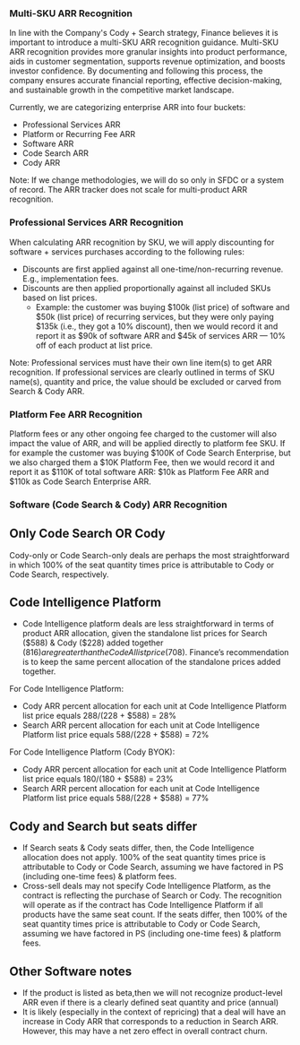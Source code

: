### Multi-SKU ARR Recognition

In line with the Company's Cody + Search strategy, Finance believes it is important to introduce a multi-SKU ARR recognition guidance. Multi-SKU ARR recognition provides more granular insights into product performance, aids in customer segmentation, supports revenue optimization, and boosts investor confidence. By documenting and following this process, the company ensures accurate financial reporting, effective decision-making, and sustainable growth in the competitive market landscape.

Currently, we are categorizing enterprise ARR into four buckets:

- Professional Services ARR
- Platform or Recurring Fee ARR
- Software ARR
- Code Search ARR
- Cody ARR

Note: If we change methodologies, we will do so only in SFDC or a system of record. The ARR tracker does not scale for multi-product ARR recognition.

### Professional Services ARR Recognition

When calculating ARR recognition by SKU, we will apply discounting for software + services purchases according to the following rules:

- Discounts are first applied against all one-time/non-recurring revenue. E.g., implementation fees.
- Discounts are then applied proportionally against all included SKUs based on list prices.
  - Example: the customer was buying $100k (list price) of software and $50k (list price) of recurring services, but they were only paying $135k (i.e., they got a 10% discount), then we would record it and report it as $90k of software ARR and $45k of services ARR — 10% off of each product at list price.

Note: Professional services must have their own line item(s) to get ARR recognition. If professional services are clearly outlined in terms of SKU name(s), quantity and price, the value should be excluded or carved from Search & Cody ARR.

### Platform Fee ARR Recognition

Platform fees or any other ongoing fee charged to the customer will also impact the value of ARR, and will be applied directly to platform fee SKU. If for example the customer was buying $100K of Code Search Enterprise, but we also charged them a $10K Platform Fee, then we would record it and report it as $110K of total software ARR: $10k as Platform Fee ARR and $110k as Code Search Enterprise ARR.

### Software (Code Search & Cody) ARR Recognition

## Only Code Search OR Cody

Cody-only or Code Search-only deals are perhaps the most straightforward in which 100% of the seat quantity times price is attributable to Cody or Code Search, respectively.

## Code Intelligence Platform

- Code Intelligence platform deals are less straightforward in terms of product ARR allocation, given the standalone list prices for Search ($588) & Cody ($228) added together ($816) are greater than the Code AI list price ($708). Finance’s recommendation is to keep the same percent allocation of the standalone prices added together.

For Code Intelligence Platform:

- Cody ARR percent allocation for each unit at Code Intelligence Platform list price equals $288 / ($228 + $588) = 28%
- Search ARR percent allocation for each unit at Code Intelligence Platform list price equals $588 / ($228 + $588) = 72%

For Code Intelligence Platform (Cody BYOK):

- Cody ARR percent allocation for each unit at Code Intelligence Platform list price equals $180 / ($180 + $588) = 23%
- Search ARR percent allocation for each unit at Code Intelligence Platform list price equals $588 / ($228 + $588) = 77%

## Cody and Search but seats differ

- If Search seats & Cody seats differ, then, the Code Intelligence allocation does not apply. 100% of the seat quantity times price is attributable to Cody or Code Search, assuming we have factored in PS (including one-time fees) & platform fees.
- Cross-sell deals may not specify Code Intelligence Platform, as the contract is reflecting the purchase of Search or Cody. The recognition will operate as if the contract has Code Intelligence Platform if all products have the same seat count. If the seats differ, then 100% of the seat quantity times price is attributable to Cody or Code Search, assuming we have factored in PS (including one-time fees) & platform fees.

## Other Software notes

- If the product is listed as beta,then we will not recognize product-level ARR even if there is a clearly defined seat quantity and price (annual)
- It is likely (especially in the context of repricing) that a deal will have an increase in Cody ARR that corresponds to a reduction in Search ARR. However, this may have a net zero effect in overall contract churn.
